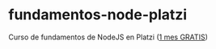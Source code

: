 # fundamentos-node-platzi
Curso de fundamentos de NodeJS en Platzi ([1 mes GRATIS](https://platzi.com/r/mapecode/))

